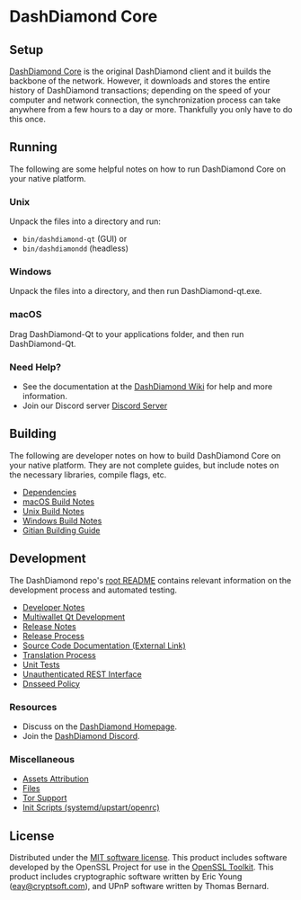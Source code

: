 DashDiamond Core
=============

Setup
---------------------
[DashDiamond Core](https://dashdiamond.net//) is the original DashDiamond client and it builds the backbone of the network. However, it downloads and stores the entire history of DashDiamond transactions; depending on the speed of your computer and network connection, the synchronization process can take anywhere from a few hours to a day or more. Thankfully you only have to do this once.

Running
---------------------
The following are some helpful notes on how to run DashDiamond Core on your native platform.

### Unix

Unpack the files into a directory and run:

- `bin/dashdiamond-qt` (GUI) or
- `bin/dashdiamondd` (headless)

### Windows

Unpack the files into a directory, and then run DashDiamond-qt.exe.

### macOS

Drag DashDiamond-Qt to your applications folder, and then run DashDiamond-Qt.

### Need Help?

* See the documentation at the [DashDiamond Wiki](https://github.com/decenomy/DASHD/)
for help and more information.
* Join our Discord server [Discord Server](https://discord.gg/CeJb7Yxku3)

Building
---------------------
The following are developer notes on how to build DashDiamond Core on your native platform. They are not complete guides, but include notes on the necessary libraries, compile flags, etc.

- [Dependencies](dependencies.md)
- [macOS Build Notes](build-osx.md)
- [Unix Build Notes](build-unix.md)
- [Windows Build Notes](build-windows.md)
- [Gitian Building Guide](gitian-building.md)

Development
---------------------
The DashDiamond repo's [root README](/README.md) contains relevant information on the development process and automated testing.

- [Developer Notes](developer-notes.md)
- [Multiwallet Qt Development](multiwallet-qt.md)
- [Release Notes](release-notes.md)
- [Release Process](release-process.md)
- [Source Code Documentation (External Link)](https://github.com/decenomy/DASHD/)
- [Translation Process](translation_process.md)
- [Unit Tests](unit-tests.md)
- [Unauthenticated REST Interface](REST-interface.md)
- [Dnsseed Policy](dnsseed-policy.md)

### Resources
* Discuss on the [DashDiamond Homepage](https://dashdiamond.net//).
* Join the [DashDiamond Discord](https://discord.gg/CeJb7Yxku3).

### Miscellaneous
- [Assets Attribution](assets-attribution.md)
- [Files](files.md)
- [Tor Support](tor.md)
- [Init Scripts (systemd/upstart/openrc)](init.md)

License
---------------------
Distributed under the [MIT software license](/COPYING).
This product includes software developed by the OpenSSL Project for use in the [OpenSSL Toolkit](https://www.openssl.org/). This product includes
cryptographic software written by Eric Young ([eay@cryptsoft.com](mailto:eay@cryptsoft.com)), and UPnP software written by Thomas Bernard.
